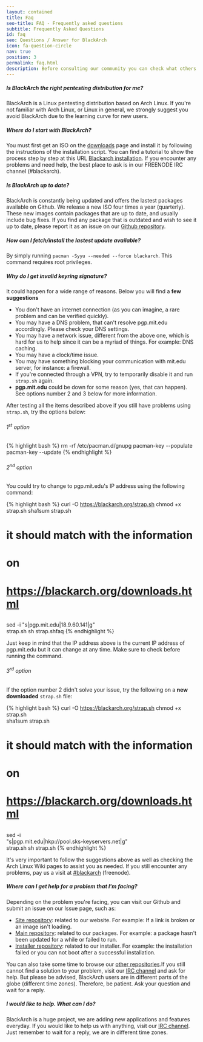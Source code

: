 ```yaml
---
layout: contained
title: Faq
seo-title: FAQ - Frequently asked questions
subtitle: Frequently Asked Questions
id: faq
seo: Questions / Answer for BlackArch
icon: fa-question-circle
nav: true
position: 3
permalink: faq.html
description: Before consulting our community you can check what others have asked before.
---
```


##### Is BlackArch the right pentesting distribution for me?

BlackArch is a Linux pentesting distribution based on Arch Linux. If you're not familiar with Arch Linux, or Linux in general, we strongly suggest you avoid BlackArch due to the learning curve for new users.

##### Where do I start with BlackArch?

You must first get an ISO on the [downloads](download.html) page and install it by following the instructions of the installation script. You can find a tutorial to show the process step by step at this URL [Blackarch installation](blackarch-install.html). If you encounter any problems and need help, the best place to ask is in our FREENODE IRC channel (#blackarch).

##### Is BlackArch up to date?

BlackArch is constantly being updated and offers the lastest packages available on Github. We release a new ISO four times a year (quarterly). These new images contain packages that are up to date, and usually include bug fixes. If you find any package that is outdated and wish to see it up to date, please report it as an issue on our [Github repository](https://github.com/BlackArch/blackarch).

##### How can I fetch/install the lastest update available?

By simply running `pacman -Syyu --needed --force blackarch`. This command requires root privileges.
                            
##### Why do I get invalid keyring signature?

It could happen for a wide range of reasons. Below you will find a __few suggestions__


* You don't have an internet connection (as you can imagine, a rare problem and can be verified quickly).
* You may have a DNS problem, that can't resolve pgp.mit.edu accordingly. Please check your DNS settings.
* You may have a network issue, different from the above one, which is hard for us to help since it can be a myriad of things. For example: DNS caching.
* You may have a clock/time issue.
* You may have something blocking your communication with mit.edu server, for instance: a firewall.
* If you're connected through a VPN, try to temporarily disable it and run `strap.sh` again.
* __pgp.mit.edu__ could be down for some reason (yes, that can happen). See options number 2 and 3 below for more information.

After testing all the items described above if you still have problems using `strap.sh`, try the options below:

###### 1<sup>st</sup> option

{% highlight bash %}
rm -rf /etc/pacman.d/gnupg
pacman-key --populate
pacman-key --update
{% endhighlight %}

###### 2<sup>nd</sup> option

You could try to change to pgp.mit.edu's IP address using the following command:

{% highlight bash %}
curl -O https://blackarch.org/strap.sh
chmod +x strap.sh
sha1sum strap.sh 
##
# it should match with the information
# on 
# https://blackarch.org/downloads.html
##
sed -i "s|pgp.mit.edu|18.9.60.141|g" \
strap.sh
sh strap.shfaq
{% endhighlight %}

Just keep in mind that the IP address above is the current IP address of pgp.mit.edu but it can change at any time. Make sure to check before running the command.


###### 3<sup>rd</sup> option

If the option number 2 didn't solve your issue, try the following on a __new downloaded__ `strap.sh` file:

{% highlight bash %}
curl -O https://blackarch.org/strap.sh
chmod +x strap.sh</span><br>
sha1sum strap.sh
##
# it should match with the information
# on 
# https://blackarch.org/downloads.html
##
sed -i \
"s|pgp.mit.edu|hkp://pool.sks-keyservers.net|g" \
strap.sh
sh strap.sh
{% endhighlight %}

It's very important to follow the suggestions above as well as checking the Arch Linux Wiki pages to assist you as needed. If you still encounter any problems, pay us a visit at [#blackarch](irc://irc.freenode.net/blackarch) (freenode).
                            
##### Where can I get help for a problem that I'm facing?

Depending on the problem you're facing, you can visit our Github and submit an issue on our Issue page, such as:

* [Site repository](https://github.com/BlackArch/blackarch-site/issues): related to our website. For example: If a link is broken or an image isn't loading.
* [Main repository](https://github.com/BlackArch/blackarch/issues): related to our packages. For example: a package hasn't been updated for a while or failed to run.
* [Installer repository](https://github.com/BlackArch/blackarch-installer): related to our installer. For example: the installation failed or you can not boot after a successful installation.

You can also take some time to browse our [other repositories](https://github.com/BlackArch).If you still cannot find a solution to your problem, visit our [IRC channel](irc://irc.freenode.net/blackarch) and ask for help. But please be advised, BlackArch users are in different parts of the globe (different time zones). Therefore, be patient. Ask your question and wait for a reply.
                            
                            
##### I would like to help. What can I do?

BlackArch is a huge project, we are adding new applications and features everyday.
If you would like to help us with anything, visit our [IRC channel](irc://irc.freenode.net/blackarch). Just remember to wait for a reply, we are in different time zones.

